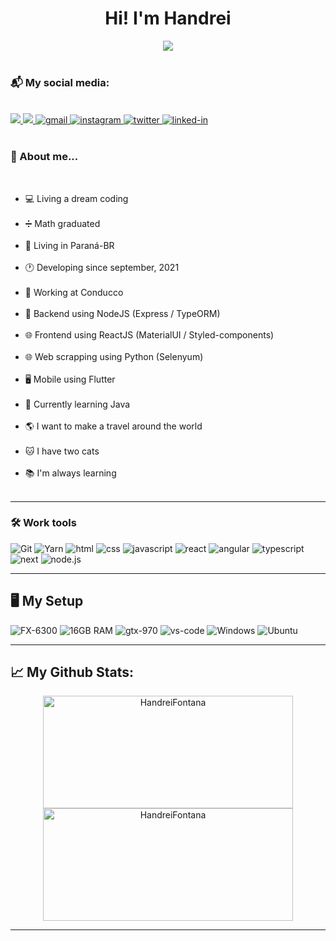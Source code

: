<!--*************** Title ***************-->
<h1 align="center">
  Hi! I'm Handrei
</h1>

<!--*************** Front cover ***************-->
<div align="center">
  <img src="https://media4.giphy.com/media/Lny6Rw04nsOOc/giphy.gif?cid=ecf05e47gf321rx886gk75380unfdq5xf6ol13hgwrk2kh5z&ep=v1_gifs_search&rid=giphy.gif&ct=g" />
</div>

<br/>

<!--*************** Contact ***************-->
<div>
  <h3>
    📬 My social media:
  </h3>
  <br />
  <a href="#">
    <img 
      src="https://img.shields.io/badge/GitHub-100000?style=for-the-badge&logo=github&logoColor=white">
  </a>
  <a href="https://handrei.com.br">
    <img 
      src="https://img.shields.io/badge/Portfolio-%23000000.svg?style=for-the-badge&logo=firefox&logoColor=#FF7139">
  </a>
  <a href="mailto:handreifontana@gmail.com">
    <img 
      src="https://img.shields.io/badge/Gmail-D14836?style=for-the-badge&amp;logo=Gmail&amp;logoColor=white" alt="gmail">
  </a>
  <a href="https://www.instagram.com/handrei.fontana/">
    <img 
      src="https://img.shields.io/badge/Instagram-E4405F?style=for-the-badge&amp;logo=instagram&amp;logoColor=white" 
      alt="instagram">
  </a>
  <a href="https://twitter.com/fontanahandrei">
    <img 
      src="https://img.shields.io/badge/Twitter-1DA1F2?style=for-the-badge&logo=twitter&logoColor=white" 
      alt="twitter">
  </a>
  <a href="https://www.linkedin.com/in/handreifontana/">
    <img 
      src="https://img.shields.io/badge/Linkedin-0077B5?style=for-the-badge&amp;logo=LinkedIn&amp;logoColor=white" 
      alt="linked-in">
  </a>
</div>

<br />
  
 <!--*************** About ***************-->
<h3>🚀 About me...</h3>
<br />
<div>
  <ul>
    <li>💻 Living a dream coding</li><br/>
    <li>➗ Math graduated</li><br/>
    <li>📌 Living in Paraná-BR</li><br/>
    <li>🕐 Developing since september, 2021</li><br/>
    <li>🔭 Working at Conducco</li><br/>
    <li>🌱 Backend using NodeJS (Express / TypeORM)</li><br/>
    <li>🌐 Frontend using ReactJS (MaterialUI / Styled-components)</li><br/>
    <li>🌐 Web scrapping using Python (Selenyum)</li><br/>
    <li>🖥️ Mobile using Flutter</li><br/>
    <li>📖 Currently learning Java</li><br/>
    <li>🌎 I want to make a travel around the world</li><br/>
    <li>🐱 I have two cats</li><br/>
    <li>📚 I'm always learning</li><br/>
  </ul>
</div>

---

<!--*************** Tools ***************-->
<h3>🛠️ Work tools</h3>
<div>
  <img 
    src="https://img.shields.io/badge/Git-F05032.svg?style=for-the-badge&logo=git&logoColor=white"
    alt="Git" />
  <img 
    src="https://img.shields.io/badge/Yarn-2C8EBB.svg?style=for-the-badge&logo=yarn&logoColor=white" 
    alt="Yarn" />
  <img 
    src="https://img.shields.io/badge/HTML5-E34F26?style=for-the-badge&amp;logo=html5&amp;logoColor=white" 
    alt="html">
  <img 
    src="https://img.shields.io/badge/CSS3-1572B6?style=for-the-badge&amp;logo=css3&amp;logoColor=white" 
    alt="css">
  <img 
    src="https://img.shields.io/badge/JavaScript-323330?style=for-the-badge&amp;logo=javascript&amp;logoColor=F7DF1E" 
    alt="javascript">
  <img 
    src="https://img.shields.io/badge/React-0D0627?style=for-the-badge&amp;logo=react&amp;logoColor=61DAFB" 
    alt="react">
  <img
    src="https://img.shields.io/badge/Angular-DD0031?style=for-the-badge&logo=angular&logoColor=white"
    alt="angular">
  <img 
    src="https://img.shields.io/badge/TypeScript-3178C6?style=for-the-badge&amp;logo=typescript&amp;logoColor=white" 
    alt="typescript">
  <img 
    src="https://img.shields.io/badge/Next-000000?style=for-the-badge&amp;logo=nextdotjs&amp;logoColor=FFFFFF" 
    alt="next">
  <img
    src="https://img.shields.io/badge/Node.js-43853D?style=for-the-badge&logo=node.js&logoColor=white"
    alt="node.js">
</div>

---

<h2>🖥️ My Setup</h2>
<div>
  <img 
    src="https://img.shields.io/badge/R5-3600-0071C5?style=for-the-badge&amp;logo=amd&amp;logoColor=white" 
    alt="FX-6300">
  <img 
    src="https://img.shields.io/badge/16GB-RAM-0071C5?style=for-the-badge&amp;logo=memoria-ram&amp;logoColor=white" 
    alt="16GB RAM">
  <img 
    src="https://img.shields.io/badge/NVIDIA-RTX_3060-76B900?style=for-the-badge&amp;logo=nvidia&amp;logoColor=white" 
    alt="gtx-970">
  <img 
    src="https://img.shields.io/badge/VS_Code-007ACC?style=for-the-badge&amp;logo=Visual-Studio-Code&amp;logoColor=white" 
    alt="vs-code">
  <img 
    src="https://img.shields.io/badge/Windows-0078D6?style=for-the-badge&logo=windows&logoColor=white" 
    alt="Windows">
  <img 
    src="https://img.shields.io/badge/Ubuntu-E95420?style=for-the-badge&logo=ubuntu&logoColor=white" 
    alt="Ubuntu">
</div>

---

<!--*************** Stats ***************-->
<h2>📈 <strong>My Github Stats:</strong></h2>
<div align="center">
  <img 
    width="400" 
    height="180em" 
    src="https://github-readme-stats.vercel.app/api?username=HandreiFontana&theme=dark&show_icons=true" 
    alt="HandreiFontana"/>
  <img 
    width="400" 
    height="180em" 
    src="https://github-readme-stats.vercel.app/api/top-langs/?username=HandreiFontana&theme=dark&layout=compact" 
    alt="HandreiFontana" />
</div>

---
